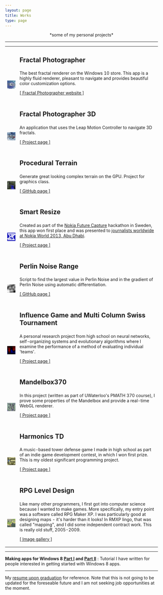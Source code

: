 ```yaml
---
layout: page
title: Works
type: page
---
```


<center>*some of my personal projects*</center>

---------------------------------------

<table class="project-table">
  <tr>
    <td></td>
    <td><h2>Fractal Photographer</h2></td>
  </tr>
  <tr>
    <td class="image-col">
        <a href="http://fractalphotographer.com">
            <img width="200" src="/images/works/fractal.png" />
        </a>
    </td>
    <td>
        The best fractal renderer on the Windows 10 store. This app is a highly fluid renderer, pleasant
        to navigate and provides beautiful color customization options.
        <p>
        <a href="http://fractalphotographer.com/">[ Fractal Photographer website ]</a>
        </p>
    </td>
  </tr>

  <tr>
    <td></td>
    <td><h2>Fractal Photographer 3D</h2></td>
  </tr>
  <tr>
    <td class="image-col">
        <a href="/works/fractal-photographer-3d.html">
            <img width="200" src="/images/works/fractal3d.png" />
        </a>
    </td>
    <td>
        An application that uses the Leap Motion Controller to navigate 3D fractals.
        <p>
        <a href="/works/fractal-photographer-3d.html">[ Project page ]</a>
        </p>
    </td>
  </tr>

  <tr>
    <td></td>
    <td><h2>Procedural Terrain</h2></td>
  </tr>
  <tr>
    <td class="image-col">
        <a href="https://github.com/rudi-c/procedural-terrain-488">
            <img width="200" src="/images/works/terrain.png" />
        </a>
    </td>
    <td>
        Generate great looking complex terrain on the GPU. Project for graphics class.
        <p>
        <a href="https://github.com/rudi-c/procedural-terrain-488">[ GitHub page ]</a>
        </p>
    </td>
  </tr>

  <tr>
    <td></td>
    <td><h2>Smart Resize</h2></td>
  </tr>
  <tr>
    <td class="image-col">
        <a href="/works/smart-resize.html">
            <img width="200" src="/images/works/smartresize.png" />
        </a>
    </td>
    <td>
        Created as part of the <a href="http://developer.nokia.com/futurecapture/">Nokia Future Capture</a> hackathon in Sweden, this app won first place and was presented to <a href="http://www.youtube.com/watch?v=QEZZ44ncnWI">journalists worldwide at Nokia World 2013, Abu Dhabi</a>.
        <p>
        <a href="/works/smart-resize.html">[ Project page ]</a>
        </p>
    </td>
  </tr>

  <tr>
    <td></td>
    <td><h2>Perlin Noise Range</h2></td>
  </tr>
  <tr>
    <td class="image-col">
        <a href="https://github.com/rudi-c/perlin-range">
            <img width="200" src="/images/works/perlin.png" />
        </a>
    </td>
    <td>
        Script to find the largest value in Perlin Noise and in the gradient of Perlin Noise using automatic differentiation.
        <p>
        <a href="https://github.com/rudi-c/perlin-range">[ GitHub page ]</a>
        </p>
    </td>
  </tr>

  <tr>
    <td></td>
    <td><h2>Influence Game and Multi Column Swiss Tournament</h2></td>
  </tr>
  <tr>
    <td class="image-col">
        <a href="/works/influence-game">
            <img width="200" src="/images/works/ann.png" />
        </a>
    </td>
    <td>
        A personal research project from high school on neural networks, self-organizing systems and evolutionary algorithms where I examine the performance of a method of evaluating individual 'teams'.
        <p>
        <a href="/works/influence-game">[ Project page ]</a>
        </p>
    </td>
  </tr>

  <tr>
    <td></td>
    <td><h2>Mandelbox370</h2></td>
  </tr>
  <tr>
    <td class="image-col">
        <a href="http://digitalfreepen.com/mandelbox370">
            <img width="200" src="/images/works/mandelbox.png" />
        </a>
    </td>
    <td>
        In this project (written as part of UWaterloo's PMATH 370 course), I prove some properties of the Mandelbox and provide a real-time WebGL renderer.
        <p>
        <a href="http://digitalfreepen.com/mandelbox370">[ Project page ]</a>
        </p>
    </td>
  </tr>

  <tr>
    <td></td>
    <td><h2>Harmonics TD</h2></td>
  </tr>
  <tr>
    <td class="image-col">
        <a href="/works/harmonics-td.html">
            <img width="200" src="/images/works/harmonicstd.png" />
        </a>
    </td>
    <td>
        A music-based tower defense game I made in high school as part of an indie game development contest, in which I won first prize. This is my oldest significant programming project.
        <p>
        <a href="/works/harmonics-td.html">[ Project page ]</a>
        </p>
    </td>
  </tr>

  <tr>
    <td></td>
    <td><h2>RPG Level Design</h2></td>
  </tr>
  <tr>
    <td class="image-col">
        <a href="/works/rpg-level-design.html">
            <img width="200" src="/images/works/mapping.png" />
        </a>
    </td>
    <td>
        Like many other programmers, I first got into computer science because I wanted to make games. More specifically, my entry point was a software called RPG Maker XP. I was particularly good at designing maps - it's harder than it looks! In RMXP lingo, that was called "mapping", and I did some independent contract work. This is really old stuff, 2005-2009.
        <p>
        <a href="/works/rpg-level-design.html">[ Image gallery ]</a>
        </p>
    </td>
  </tr>
</table>

---------------------------------------

**Making apps for Windows 8 [Part I](http://www.codeproject.com/Articles/485088/Making-apps-for-Windows-8-Part-I-A-Simple-Calculat) and [Part II](http://www.codeproject.com/Articles/485101/Making-apps-for-Windows-8-Part-II-Little-Notes-sam)** : Tutorial I have written for people interested in getting started with Windows 8 apps.

---------------------------------------

My [resume upon graduation](/files/documents/CV-RudiChen-Full-August2016.pdf) for reference. Note that this is not going to be updated for the foreseable future and I am not seeking job opportunities at the moment.
